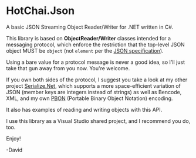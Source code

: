 # HotChai.Json
A basic JSON Streaming Object Reader/Writer for .NET written in C#.

This library is based on **ObjectReader/Writer** classes intended for a messaging protocol, which enforce the restriction that the top-level JSON object MUST be `object` (not `element` per the [JSON specification](http://json.org)).

Using a bare value for a protocol message is never a good idea, so I'll just take that gun away from you now. You're welcome.

If you own both sides of the protocol, I suggest you take a look at my other project [Serialize.Net](https://github.com/hotchai/Serialize.Net), which supports a more space-efficient variation of JSON (member keys are integers instead of strings) as well as Bencode, XML, and my own [PBON](http://pbon.info) (Portable Binary Object Notation) encoding.

It also has examples of reading and writing objects with this API.

I use this library as a Visual Studio shared project, and I recommend you do, too.

Enjoy!

-David
